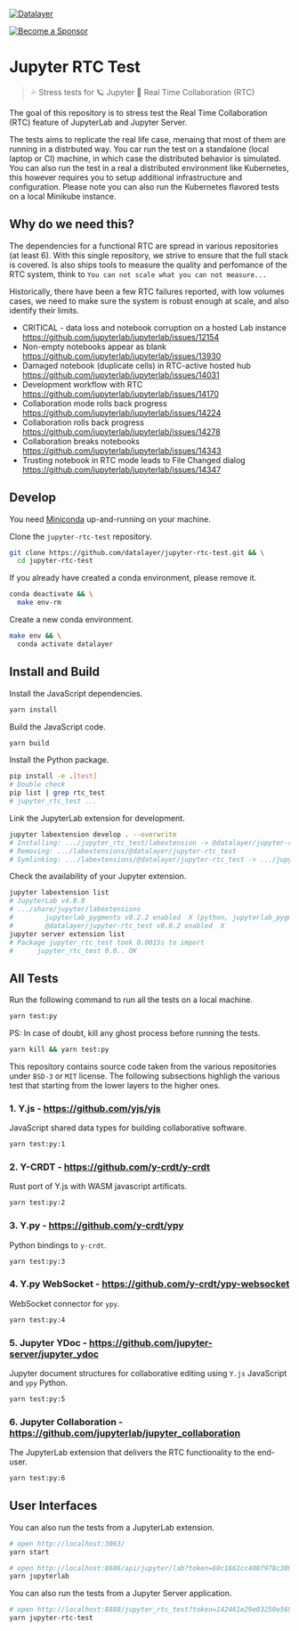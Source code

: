 [![Datalayer](https://assets.datalayer.design/datalayer-25.svg)](https://datalayer.io)

[![Become a Sponsor](https://img.shields.io/static/v1?label=Become%20a%20Sponsor&message=%E2%9D%A4&logo=GitHub&style=flat&color=1ABC9C)](https://github.com/sponsors/datalayer)

# Jupyter RTC Test

> 💦 Stress tests for 🪐 Jupyter 🔌 Real Time Collaboration (RTC)

The goal of this repository is to stress test the Real Time Collaboration (RTC) feature of JupyterLab and Jupyter Server.

The tests aims to replicate the real life case, menaing that most of them are running in a distrbuted way. You car run the test on a standalone (local laptop or CI) machine, in which case the distributed behavior is simulated. You can also run the test in a real a distributed environment like Kubernetes, this however requires you to setup additional infrastructure and configuration. Please note you can also run the Kubernetes flavored tests on a local Minikube instance.

## Why do we need this?

The dependencies for a functional RTC are spread in various repositories (at least 6). With this single repository, we strive to ensure that the full stack is covered. Is also ships tools to measure the quality and perfomance of the RTC system, think to `You can not scale what you can not measure...`

Historically, there have been a few RTC failures reported, with low volumes cases, we need to make sure the system is robust enough at scale, and also identify their limits.

- CRITICAL - data loss and notebook corruption on a hosted Lab instance https://github.com/jupyterlab/jupyterlab/issues/12154
- Non-empty notebooks appear as blank https://github.com/jupyterlab/jupyterlab/issues/13930
- Damaged notebook (duplicate cells) in RTC-active hosted hub https://github.com/jupyterlab/jupyterlab/issues/14031
- Development workflow with RTC https://github.com/jupyterlab/jupyterlab/issues/14170
- Collaboration mode rolls back progress https://github.com/jupyterlab/jupyterlab/issues/14224
- Collaboration rolls back progress https://github.com/jupyterlab/jupyterlab/issues/14278
- Collaboration breaks notebooks https://github.com/jupyterlab/jupyterlab/issues/14343
- Trusting notebook in RTC mode leads to File Changed dialog  https://github.com/jupyterlab/jupyterlab/issues/14347

## Develop

You need [Miniconda](https://docs.conda.io/en/latest/miniconda.html) up-and-running on your machine.

Clone the `jupyter-rtc-test` repository.

```bash
git clone https://github.com/datalayer/jupyter-rtc-test.git && \
  cd jupyter-rtc-test
```

If you already have created a conda environment, please remove it.

```bash
conda deactivate && \
  make env-rm
```

Create a new conda environment.

```bash
make env && \
  conda activate datalayer
```

## Install and Build

Install the JavaScript dependencies.

```bash
yarn install
```

Build the JavaScript code.

```bash
yarn build
```

Install the Python package.

```bash
pip install -e .[test]
# Double check
pip list | grep rtc_test
# jupyter_rtc_test ...
```

Link the JupyterLab extension for development.

```bash
jupyter labextension develop . --overwrite
# Installing: .../jupyter_rtc_test/labextension -> @datalayer/jupyter-rtc_test
# Removing: .../labextensions/@datalayer/jupyter-rtc_test
# Symlinking: .../labextensions/@datalayer/jupyter-rtc_test -> .../jupyter_rtc_test/labextension
```

Check the availability of your Jupyter extension.

```bash
jupyter labextension list
# JupyterLab v4.0.0
# .../share/jupyter/labextensions
#        jupyterlab_pygments v0.2.2 enabled  X (python, jupyterlab_pygments)
#        @datalayer/jupyter-rtc_test v0.0.2 enabled  X
jupyter server extension list
# Package jupyter_rtc_test took 0.0015s to import
#      jupyter_rtc_test 0.0.. OK
```

## All Tests

Run the following command to run all the tests on a local machine.

```bash
yarn test:py
```

PS: In case of doubt, kill any ghost process before running the tests.

```bash
yarn kill && yarn test:py
```

This repository contains source code taken from the various repositories under `BSD-3` or `MIT` license. The following subsections highligh the various test that starting from the lower layers to the higher ones.

### 1. Y.js - https://github.com/yjs/yjs

JavaScript shared data types for building collaborative software.

```bash
yarn test:py:1
```

### 2. Y-CRDT - https://github.com/y-crdt/y-crdt

Rust port of Y.js with WASM javascript artificats.

```bash
yarn test:py:2
```

### 3. Y.py - https://github.com/y-crdt/ypy

Python bindings to `y-crdt`.

```bash
yarn test:py:3
```

### 4. Y.py WebSocket - https://github.com/y-crdt/ypy-websocket

WebSocket connector for `ypy`.

```bash
yarn test:py:4
```

### 5. Jupyter YDoc - https://github.com/jupyter-server/jupyter_ydoc

Jupyter document structures for collaborative editing using `Y.js` JavaScript and `ypy` Python.

```bash
yarn test:py:5
```

### 6. Jupyter Collaboration - https://github.com/jupyterlab/jupyter_collaboration

The JupyterLab extension that delivers the RTC functionality to the end-user.

```bash
yarn test:py:6
```

## User Interfaces

You can also run the tests from a JupyterLab extension.

```bash
# open http://localhost:3063/
yarn start
```

```bash
# open http://localhost:8686/api/jupyter/lab?token=60c1661cc408f978c309d04157af55c9588ff9557c9380e4fb50785750703da6
yarn jupyterlab
```

You can also run the tests from a Jupyter Server application.

```bash
# open http://localhost:8888/jupyter_rtc_test?token=142461e29e03250e569824cff00bc99941148a334ff258e5
yarn jupyter-rtc-test
```
